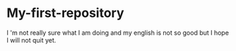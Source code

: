 # My-first-repository

I 'm not really sure what I am doing
and my english is not so good
but I hope I will not quit yet.
